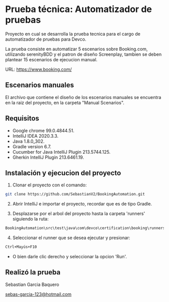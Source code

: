# Prueba técnica: Automatizador de pruebas

Proyecto en cual se desarrolla la prueba tecnica para el cargo de automatizador de pruebas para Devco.

La prueba consiste en automatizar 5 escenarios sobre Booking.com, utilizando serenityBDD y el patron de diseño Screenplay, tambien se deben plantear 15 escenarios de 
ejecucion manual.

URL: https://www.booking.com/

## Escenarios manuales
El archivo que contiene el diseño de los escenarios manuales se encuentra en la raiz del proyecto, en la carpeta "Manual Scenarios".

## Requisitos

* Google chrome 99.0.4844.51.
* IntelliJ IDEA 2020.3.3.
* Java 1.8.0_302.
* Gradle version 6.7.
* Cucumber for Java IntelliJ Plugin 213.5744.125.
* Gherkin IntelliJ Plugin 213.6461.19.


## Instalación y ejecucion del proyecto

1. Clonar el proyecto con el comando:

```bash
git clone https://github.com/SebastianV2/BookingAutomation.git
```

2. Abrir IntelliJ e importar el proyecto, recordar que es de tipo Gradle.

3. Desplazarse por el arbol del proyecto hasta la carpeta 'runners' siguiendo la ruta:
```bash
BookingAutomation\src\test\java\com\devco\certification\booking\runners
```

4. Seleccionar el runner que se desea ejecutar y presionar: 
```bash
Ctrl+Mayús+F10
```
 * O bien darle clic derecho y seleccionar la opcion 'Run'.

## Realizó la prueba
Sebastian Garcia Baquero

sebas-garcia-123@hotmail.com
